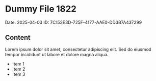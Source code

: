 # Dummy File 1822

Date: 2025-04-03
ID: 7C153E3D-725F-4177-AAE0-DD3B7A437299

## Content

Lorem ipsum dolor sit amet, consectetur adipiscing elit.
Sed do eiusmod tempor incididunt ut labore et dolore magna aliqua.

* Item 1
* Item 2
* Item 3

